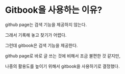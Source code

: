 # Gitbook을 사용하는 이유?

github page는 검색 기능을 제공하지 않는다.

그래서 기록해 놓고 찾기가 어렵다.

그런데 gitbook은 검색 기능을 제공한다.

github page로 바로 글 쓰는 것에 비해서 조금 불편한 것 같지만,

나중의 활용도를 높이기 위해서 gitbook을 사용하기로 결정했다.



